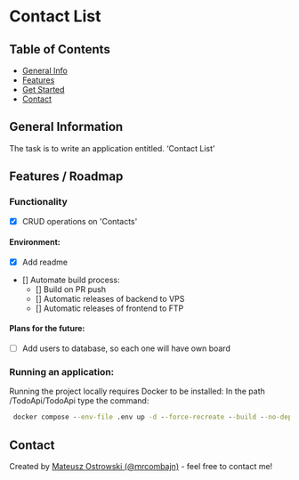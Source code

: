 # Contact List

## Table of Contents

* [General Info](#general-information)
* [Features](#features--roadmap)
* [Get Started](#get-started)
* [Contact](#contact)


## General Information

The task is to write an application entitled. ‘Contact List’


## Features / Roadmap

### Functionality
- [x] CRUD operations on 'Contacts'



#### Environment:
- [x] Add readme
- [] Automate build process:
    - [] Build on PR push
    - [] Automatic releases of backend to VPS
    - [] Automatic releases of frontend to FTP	


#### Plans for the future: 
- [ ] Add users to database, so each one will have own board


### Running an application:

Running the project locally requires Docker to be installed:
In the path /TodoApi/TodoApi type the command:
```cmd
 docker compose --env-file .env up -d --force-recreate --build --no-deps
```


## Contact

Created by [Mateusz Ostrowski (@mrcombajn)](https://github.com/mrcombajn) - feel free to contact me!